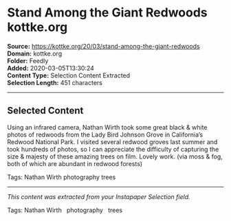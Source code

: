 # Stand Among the Giant Redwoods kottke.org

**Source:** https://kottke.org/20/03/stand-among-the-giant-redwoods  
**Domain:** kottke.org  
**Folder:** Feedly  
**Added:** 2020-03-05T13:30:24  
**Content Type:** Selection Content Extracted  
**Selection Length:** 451 characters  


---

## Selected Content

Using an infrared camera, Nathan Wirth took some great black & white photos of redwoods from the Lady Bird Johnson Grove in California’s Redwood National Park. I visited several redwood groves last summer and took hundreds of photos, so I can appreciate the difficulty of capturing the size & majesty of these amazing trees on film. Lovely work. (via moss & fog, both of which are abundant in redwood forests)

Tags: Nathan Wirth photography trees

---

*This content was extracted from your Instapaper Selection field.*

Tags: Nathan Wirth   photography   trees
